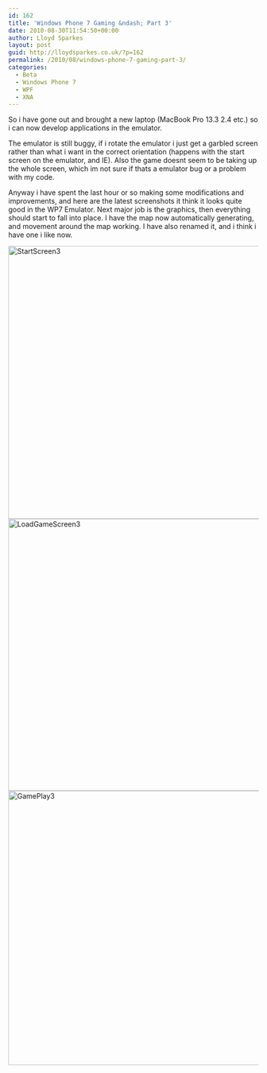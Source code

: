 ```yaml
---
id: 162
title: 'Windows Phone 7 Gaming &ndash; Part 3'
date: 2010-08-30T11:54:50+00:00
author: Lloyd Sparkes
layout: post
guid: http://lloydsparkes.co.uk/?p=162
permalink: /2010/08/windows-phone-7-gaming-part-3/
categories:
  - Beta
  - Windows Phone 7
  - WPF
  - XNA
---
```

So i have gone out and brought a new laptop (MacBook Pro 13.3 2.4 etc.) so i can now develop applications in the emulator.

The emulator is still buggy, if i rotate the emulator i just get a garbled screen rather than what i want in the correct orientation (happens with the start screen on the emulator, and IE). Also the game doesnt seem to be taking up the whole screen, which im not sure if thats a emulator bug or a problem with my code.

Anyway i have spent the last hour or so making some modifications and improvements, and here are the latest screenshots it think it looks quite good in the WP7 Emulator. Next major job is the graphics, then everything should start to fall into place. I have the map now automatically generating, and movement around the map working. I have also renamed it, and i think i have one i like now.

[<img style="background-image: none; padding-left: 0px; padding-right: 0px; display: inline; padding-top: 0px; border: 0px;" title="StartScreen3" src="http://blog.lloydsparkes.co.uk/wp-content/uploads/d6aef3922e54_A0A1/StartScreen3_thumb.png" border="0" alt="StartScreen3" width="1028" height="549" />](http://blog.lloydsparkes.co.uk/wp-content/uploads/d6aef3922e54_A0A1/StartScreen3.png)[<img style="background-image: none; padding-left: 0px; padding-right: 0px; display: inline; padding-top: 0px; border: 0px;" title="LoadGameScreen3" src="http://blog.lloydsparkes.co.uk/wp-content/uploads/d6aef3922e54_A0A1/LoadGameScreen3_thumb.png" border="0" alt="LoadGameScreen3" width="1028" height="547" />](http://blog.lloydsparkes.co.uk/wp-content/uploads/d6aef3922e54_A0A1/LoadGameScreen3.png)[<img style="background-image: none; padding-left: 0px; padding-right: 0px; display: inline; padding-top: 0px; border: 0px;" title="GamePlay3" src="http://blog.lloydsparkes.co.uk/wp-content/uploads/d6aef3922e54_A0A1/GamePlay3_thumb.png" border="0" alt="GamePlay3" width="1028" height="552" />](http://blog.lloydsparkes.co.uk/wp-content/uploads/d6aef3922e54_A0A1/GamePlay3.png)